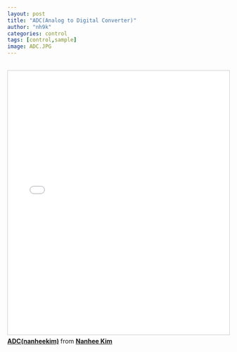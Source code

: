 ```yaml
---
layout: post
title: "ADC(Analog to Digital Converter)"
author: "nh9k"
categories: control
tags: [control,sample]
image: ADC.JPG
---
```

<br>
<iframe src="//www.slideshare.net/slideshow/embed_code/key/25FFf66MopykDY" width="1000" height="600" frameborder="0" marginwidth="0" marginheight="0" scrolling="no" style="border:1px solid #CCC; border-width:1px; margin-bottom:5px; max-width: 100%;" allowfullscreen> </iframe>  
<div style="margin-bottom:5px"> <strong> <a href="//www.slideshare.net/ssuserf5270f/adcnanheekim" title="ADC(nanheekim)" target="_blank">ADC(nanheekim)</a> </strong> from <strong><a href="https://www.slideshare.net/ssuserf5270f" target="_blank">Nanhee Kim</a></strong> </div> 
<br>
<br>
<br>
<br>
<br>
<br>